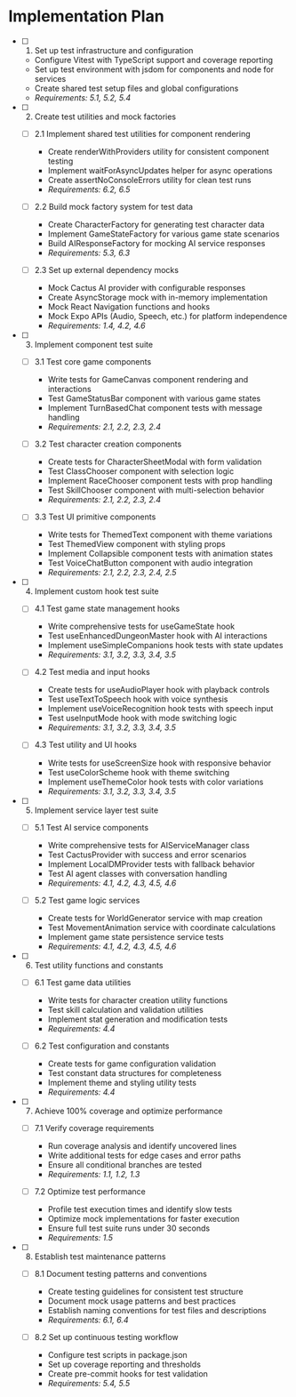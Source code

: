 # Implementation Plan

- [ ] 1. Set up test infrastructure and configuration
  - Configure Vitest with TypeScript support and coverage reporting
  - Set up test environment with jsdom for components and node for services
  - Create shared test setup files and global configurations
  - _Requirements: 5.1, 5.2, 5.4_

- [ ] 2. Create test utilities and mock factories
  - [ ] 2.1 Implement shared test utilities for component rendering
    - Create renderWithProviders utility for consistent component testing
    - Implement waitForAsyncUpdates helper for async operations
    - Create assertNoConsoleErrors utility for clean test runs
    - _Requirements: 6.2, 6.5_

  - [ ] 2.2 Build mock factory system for test data
    - Create CharacterFactory for generating test character data
    - Implement GameStateFactory for various game state scenarios
    - Build AIResponseFactory for mocking AI service responses
    - _Requirements: 5.3, 6.3_

  - [ ] 2.3 Set up external dependency mocks
    - Mock Cactus AI provider with configurable responses
    - Create AsyncStorage mock with in-memory implementation
    - Mock React Navigation functions and hooks
    - Mock Expo APIs (Audio, Speech, etc.) for platform independence
    - _Requirements: 1.4, 4.2, 4.6_

- [ ] 3. Implement component test suite
  - [ ] 3.1 Test core game components
    - Write tests for GameCanvas component rendering and interactions
    - Test GameStatusBar component with various game states
    - Implement TurnBasedChat component tests with message handling
    - _Requirements: 2.1, 2.2, 2.3, 2.4_

  - [ ] 3.2 Test character creation components
    - Create tests for CharacterSheetModal with form validation
    - Test ClassChooser component with selection logic
    - Implement RaceChooser component tests with prop handling
    - Test SkillChooser component with multi-selection behavior
    - _Requirements: 2.1, 2.2, 2.3, 2.4_

  - [ ] 3.3 Test UI primitive components
    - Write tests for ThemedText component with theme variations
    - Test ThemedView component with styling props
    - Implement Collapsible component tests with animation states
    - Test VoiceChatButton component with audio integration
    - _Requirements: 2.1, 2.2, 2.3, 2.4, 2.5_

- [ ] 4. Implement custom hook test suite
  - [ ] 4.1 Test game state management hooks
    - Write comprehensive tests for useGameState hook
    - Test useEnhancedDungeonMaster hook with AI interactions
    - Implement useSimpleCompanions hook tests with state updates
    - _Requirements: 3.1, 3.2, 3.3, 3.4, 3.5_

  - [ ] 4.2 Test media and input hooks
    - Create tests for useAudioPlayer hook with playback controls
    - Test useTextToSpeech hook with voice synthesis
    - Implement useVoiceRecognition hook tests with speech input
    - Test useInputMode hook with mode switching logic
    - _Requirements: 3.1, 3.2, 3.3, 3.4, 3.5_

  - [ ] 4.3 Test utility and UI hooks
    - Write tests for useScreenSize hook with responsive behavior
    - Test useColorScheme hook with theme switching
    - Implement useThemeColor hook tests with color variations
    - _Requirements: 3.1, 3.2, 3.3, 3.4, 3.5_

- [ ] 5. Implement service layer test suite
  - [ ] 5.1 Test AI service components
    - Write comprehensive tests for AIServiceManager class
    - Test CactusProvider with success and error scenarios
    - Implement LocalDMProvider tests with fallback behavior
    - Test AI agent classes with conversation handling
    - _Requirements: 4.1, 4.2, 4.3, 4.5, 4.6_

  - [ ] 5.2 Test game logic services
    - Create tests for WorldGenerator service with map creation
    - Test MovementAnimation service with coordinate calculations
    - Implement game state persistence service tests
    - _Requirements: 4.1, 4.2, 4.3, 4.5, 4.6_

- [ ] 6. Test utility functions and constants
  - [ ] 6.1 Test game data utilities
    - Write tests for character creation utility functions
    - Test skill calculation and validation utilities
    - Implement stat generation and modification tests
    - _Requirements: 4.4_

  - [ ] 6.2 Test configuration and constants
    - Create tests for game configuration validation
    - Test constant data structures for completeness
    - Implement theme and styling utility tests
    - _Requirements: 4.4_

- [ ] 7. Achieve 100% coverage and optimize performance
  - [ ] 7.1 Verify coverage requirements
    - Run coverage analysis and identify uncovered lines
    - Write additional tests for edge cases and error paths
    - Ensure all conditional branches are tested
    - _Requirements: 1.1, 1.2, 1.3_

  - [ ] 7.2 Optimize test performance
    - Profile test execution times and identify slow tests
    - Optimize mock implementations for faster execution
    - Ensure full test suite runs under 30 seconds
    - _Requirements: 1.5_

- [ ] 8. Establish test maintenance patterns
  - [ ] 8.1 Document testing patterns and conventions
    - Create testing guidelines for consistent test structure
    - Document mock usage patterns and best practices
    - Establish naming conventions for test files and descriptions
    - _Requirements: 6.1, 6.4_

  - [ ] 8.2 Set up continuous testing workflow
    - Configure test scripts in package.json
    - Set up coverage reporting and thresholds
    - Create pre-commit hooks for test validation
    - _Requirements: 5.4, 5.5_
